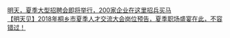   
[明天，夏季大型招聘会即将举行，200家企业在这里招兵买马](http://www.dianyue.me/archives/644/jla50gbsuj6syal7/)  
[【明天见】2018年桐乡市夏季人才交流大会岗位预告，夏季职场盛宴在此，不容错过！](http://www.dianyue.me/archives/142/rb7fkyhhoeohdoc9/)
